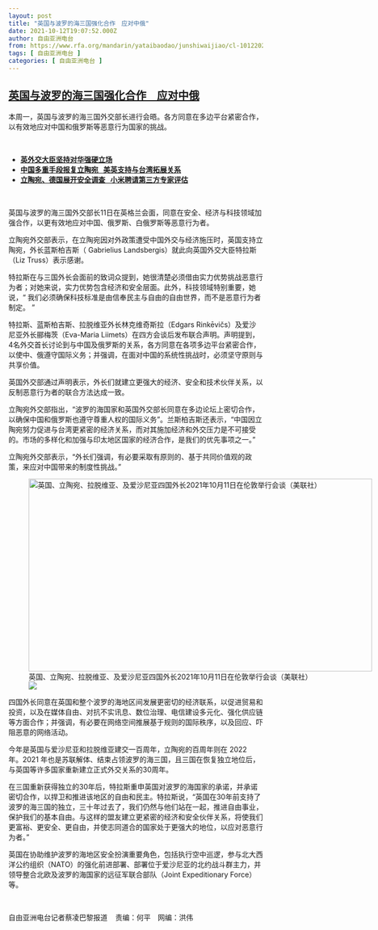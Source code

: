 ```yaml
---
layout: post
title: "英国与波罗的海三国强化合作　应对中俄"
date: 2021-10-12T19:07:52.000Z
author: 自由亚洲电台
from: https://www.rfa.org/mandarin/yataibaodao/junshiwaijiao/cl-10122021142000.html
tags: [ 自由亚洲电台 ]
categories: [ 自由亚洲电台 ]
---
```

<!--1634065672000-->
[英国与波罗的海三国强化合作　应对中俄](https://www.rfa.org/mandarin/yataibaodao/junshiwaijiao/cl-10122021142000.html)
------

<div>
<p></p><p>本周一，英国与波罗的海三国外交部长进行会晤。各方同意在多边平台紧密合作，以有效地应对中国和俄罗斯等恶意行为国家的挑战。</p><p><br/></p><ul><li><a href="https://www.rfa.org/mandarin/yataibaodao/junshiwaijiao/cl-10042021145801.html"><strong>英外交大臣坚持对华强硬立场</strong></a></li><li><strong><a href="https://www.rfa.org/mandarin/yataibaodao/junshiwaijiao/cl-">中国多重手段报复立陶宛   美英支持与台湾拓展关系</a></strong></li><li><strong><a href="https://www.rfa.org/mandarin/yataibaodao/junshiwaijiao/cl-09272021140342.html">立陶宛、德国展开安全调查   小米聘请第三方专家评估</a></strong></li></ul><p><br/></p><p>英国与波罗的海三国外交部长<span>11</span>日在英格兰会面，同意在安全、经济与科技领域加强合作，以更有效地应对中国、俄罗斯、白俄罗斯等恶意行为者。</p><p><span><span><span>立陶宛外交部表示，在立陶宛因对外政策遭受中国外交与经济施压时，英国支持立陶宛，外长蓝斯柏吉斯（</span></span> Gabrielius Landsbergis）就此向英国外交大臣特拉斯（Liz Truss）表示感谢。</span></p><p><span><span><span>特拉斯在与三国外长会面前的致词众提到，她很清楚必须借由实力优势挑战恶意行为者；对她来说，实力优势包含经济和安全层面。此外，科技领域特别重要，她说，</span></span>“ 我们必须确保科技标准是由信奉民主与自由的自由世界，而不是恶意行为者制定。 ”</span></p><p><span><span><span>特拉斯、蓝斯柏吉斯、拉脱维亚外长林克维奇斯拉（</span></span>Edgars Rinkēvi<span>č</span>s）及爱沙尼亚外长郦梅茨（Eva-Maria Liimets）在四方会谈后发布联合声明。声明提到，4名外交首长讨论到与中国及俄罗斯的关系，各方同意在各项多边平台紧密合作，以使中、俄遵守国际义务；并强调，在面对中国的系统性挑战时，必须坚守原则与共享价值。</span></p><p><span><span><span>英国外交部通过声明表示，外长们就建立更强大的经济、安全和技术伙伴关系，以反制恶意行为者的联合方法达成一致。</span></span></span></p><p><span><span><span>立陶宛外交部指出，</span></span>“波罗的海国家和英国外交部长同意在多边论坛上密切合作，以确保中国和俄罗斯也遵守尊重人权的国际义务”。兰斯柏吉斯还表示，“中国因立陶宛努力促进与台湾更紧密的经济关系，而对其施加经济和外交压力是不可接受的。市场的多样化和加强与印太地区国家的经济合作，是我们的优先事项之一。”</span></p><p><span><span><span>立陶宛外交部表示，</span></span>“外长们强调，有必要采取有原则的、基于共同价值观的政策，来应对中国带来的制度性挑战。”</span></p><p><span><figure class="image-richtext image-inline captioned" style="width:680px;"><img alt="英国、立陶宛、拉脱维亚、及爱沙尼亚四国外长2021年10月11日在伦敦举行会谈（美联社）" height="382" src="https://www.rfa.org/mandarin/yataibaodao/junshiwaijiao/cl-10122021142000.html/cl1012a.jpg/@@images/04949fd9-0c79-4fbc-b182-d49103a077d3.jpeg" title="cl1012a.jpg" width="680"/><figcaption class="image-caption">英国、立陶宛、拉脱维亚、及爱沙尼亚四国外长2021年10月11日在伦敦举行会谈（美联社）</figcaption><small></small><div id="zoomattribute"><a data-caption="英国、立陶宛、拉脱维亚、及爱沙尼亚四国外长2021年10月11日在伦敦举行会谈（美联社）" data-fancybox="" href="https://www.rfa.org/mandarin/yataibaodao/junshiwaijiao/cl-10122021142000.html/cl1012a.jpg" id="single_image" title="英国、立陶宛、拉脱维亚、及爱沙尼亚四国外长2021年10月11日在伦敦举行会谈（美联社）"><img src="/++plone++rfa-resources/img/icon-zoom.png"/></a></div></figure></span></p><p><span><span><span>四国外长同意在英国和整个波罗的海地区间发展更密切的经济联系，以促进贸易和投资，以及在媒体自由、对抗不实讯息、数位治理、电信建设多元化、强化供应链等方面合作；并强调，有必要在网络空间推展基于规则的国际秩序，以及回应、吓阻恶意的网络活动。</span></span></span></p><p><span><span><span>今年是英国与爱沙尼亚和拉脱维亚建交一百周年，立陶宛的百周年则在</span></span> 2022 年。2021 年也是苏联解体、结束占领波罗的海三国，且三国在恢复独立地位后，与英国等许多国家重新建立正式外交关系的30周年。</span></p><p><span><span><span>在三国重新获得独立的</span></span>30年后，特拉斯重申英国对波罗的海国家的承诺，并承诺密切合作，以捍卫和推进该地区的自由和民主。特拉斯说，“英国在30年前支持了波罗的海三国的独立，三十年过去了，我们仍然与他们站在一起，推进自由事业，保护我们的基本自由。与这样的盟友建立更紧密的经济和安全伙伴关系，将使我们更富裕、更安全、更自由，并使志同道合的国家处于更强大的地位，以应对恶意行为者。”</span></p><p><span><span><span>英国在协助维护波罗的海地区安全扮演重要角色，包括执行空中巡逻，参与北大西洋公约组织（</span></span>NATO）的强化前进部署、部署位于爱沙尼亚的北约战斗群主力，并领导整合北欧及波罗的海国家的远征军联合部队（Joint Expeditionary Force）等。</span></p><p><br/></p><p><span><span><span>自由亚洲电台记者蔡凌巴黎报道    责编：何平　网编：洪伟</span></span></span></p>
</div>

